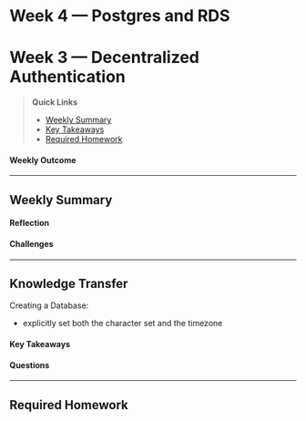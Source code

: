 # Week 4 — Postgres and RDS

# Week 3 — Decentralized Authentication

>__Quick Links__
> - [Weekly Summary](#weekly-summary)
> - [Key Takeaways](#key-takeaways)
> - [Required Homework](#required-homework)

#### Weekly Outcome


---

## Weekly Summary
<!--Summary Journal Entry-->


#### Reflection
<!--Thoughts/Feelings so far.-->


#### Challenges
<!-- Challenges you've had this week in completing your tasks. How you might solve them or what you did to solve them. -->



---
## Knowledge Transfer
Creating a Database:
- explicitly set both the character set and the timezone

#### Key Takeaways
<!-- Key takeaways for this week -->


#### Questions
<!-- Questions on the materials or concepts with their answers, if available.-->


---

## Required Homework  


